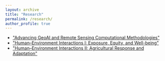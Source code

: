 ```yaml
---
layout: archive
title: "Research"
permalink: /research/
author_profile: true
---
```




* ["Advancing GeoAI and Remote Sensing Computational Methodologies"](https://thutyecology.github.io/research/methods)
* ["Human–Environment Interactions I: Exposure, Equity, and Well-being"](https://thutyecology.github.io/research/equity)
* ["Human–Environment Interactions II: Agricultural Response and Adaptation"](https://thutyecology.github.io/research/agriculture)
